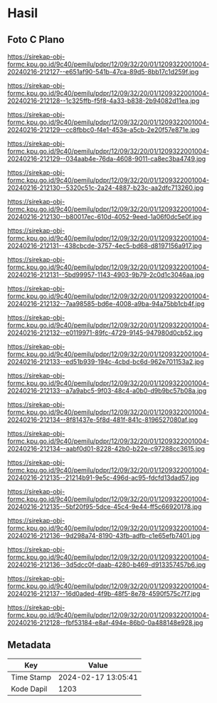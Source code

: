 # Hasil

## Foto C Plano

https://sirekap-obj-formc.kpu.go.id/9c40/pemilu/pdpr/12/09/32/20/01/1209322001004-20240216-212127--e651af90-541b-47ca-89d5-8bb17c1d259f.jpg

https://sirekap-obj-formc.kpu.go.id/9c40/pemilu/pdpr/12/09/32/20/01/1209322001004-20240216-212128--1c325ffb-f5f8-4a33-b838-2b94082d11ea.jpg

https://sirekap-obj-formc.kpu.go.id/9c40/pemilu/pdpr/12/09/32/20/01/1209322001004-20240216-212129--cc8fbbc0-f4e1-453e-a5cb-2e20f57e871e.jpg

https://sirekap-obj-formc.kpu.go.id/9c40/pemilu/pdpr/12/09/32/20/01/1209322001004-20240216-212129--034aab4e-76da-4608-9011-ca8ec3ba4749.jpg

https://sirekap-obj-formc.kpu.go.id/9c40/pemilu/pdpr/12/09/32/20/01/1209322001004-20240216-212130--5320c51c-2a24-4887-b23c-aa2dfc713260.jpg

https://sirekap-obj-formc.kpu.go.id/9c40/pemilu/pdpr/12/09/32/20/01/1209322001004-20240216-212130--b80017ec-610d-4052-9eed-1a06f0dc5e0f.jpg

https://sirekap-obj-formc.kpu.go.id/9c40/pemilu/pdpr/12/09/32/20/01/1209322001004-20240216-212131--438cbcde-3757-4ec5-bd68-d8197156a917.jpg

https://sirekap-obj-formc.kpu.go.id/9c40/pemilu/pdpr/12/09/32/20/01/1209322001004-20240216-212131--5bd99957-1143-4903-9b79-2c0d1c3046aa.jpg

https://sirekap-obj-formc.kpu.go.id/9c40/pemilu/pdpr/12/09/32/20/01/1209322001004-20240216-212132--7aa98585-bd6e-4008-a9ba-94a75bb1cb4f.jpg

https://sirekap-obj-formc.kpu.go.id/9c40/pemilu/pdpr/12/09/32/20/01/1209322001004-20240216-212132--e0119971-89fc-4729-9145-947980d0cb52.jpg

https://sirekap-obj-formc.kpu.go.id/9c40/pemilu/pdpr/12/09/32/20/01/1209322001004-20240216-212133--ed51b939-194c-4cbd-bc6d-962e701153a2.jpg

https://sirekap-obj-formc.kpu.go.id/9c40/pemilu/pdpr/12/09/32/20/01/1209322001004-20240216-212133--a7a9abc5-9f03-48c4-a0b0-d9b9bc57b08a.jpg

https://sirekap-obj-formc.kpu.go.id/9c40/pemilu/pdpr/12/09/32/20/01/1209322001004-20240216-212134--8f81437e-5f8d-481f-841c-8196527080af.jpg

https://sirekap-obj-formc.kpu.go.id/9c40/pemilu/pdpr/12/09/32/20/01/1209322001004-20240216-212134--aabf0d01-8228-42b0-b22e-c97288cc3615.jpg

https://sirekap-obj-formc.kpu.go.id/9c40/pemilu/pdpr/12/09/32/20/01/1209322001004-20240216-212135--21214b91-9e5c-496d-ac95-fdcfd13dad57.jpg

https://sirekap-obj-formc.kpu.go.id/9c40/pemilu/pdpr/12/09/32/20/01/1209322001004-20240216-212135--5bf20f95-5dce-45c4-9e44-ff5c66920178.jpg

https://sirekap-obj-formc.kpu.go.id/9c40/pemilu/pdpr/12/09/32/20/01/1209322001004-20240216-212136--9d298a74-8190-43fb-adfb-c1e65efb7401.jpg

https://sirekap-obj-formc.kpu.go.id/9c40/pemilu/pdpr/12/09/32/20/01/1209322001004-20240216-212136--3d5dcc0f-daab-4280-b469-d913357457b6.jpg

https://sirekap-obj-formc.kpu.go.id/9c40/pemilu/pdpr/12/09/32/20/01/1209322001004-20240216-212137--16d0aded-4f9b-48f5-8e78-4590f575c7f7.jpg

https://sirekap-obj-formc.kpu.go.id/9c40/pemilu/pdpr/12/09/32/20/01/1209322001004-20240216-212128--fbf53184-e8af-494e-86b0-0a488148e928.jpg


## Metadata

| Key        | Value               |
| ---------- | ------------------- |
| Time Stamp | 2024-02-17 13:05:41 |
| Kode Dapil | 1203                |



